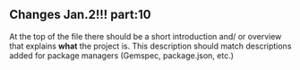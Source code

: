 ## Changes Jan.2!!! part:10

At the top of the file there should be a short introduction and/ or overview that explains **what** the project is. This description should match descriptions added for package managers (Gemspec, package.json, etc.)
